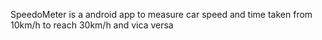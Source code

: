 SpeedoMeter is a android app to measure car speed and time taken from 10km/h to reach 30km/h and vica versa
